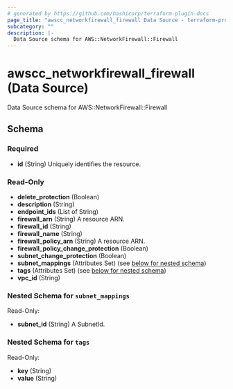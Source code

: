 ```yaml
---
# generated by https://github.com/hashicorp/terraform-plugin-docs
page_title: "awscc_networkfirewall_firewall Data Source - terraform-provider-awscc"
subcategory: ""
description: |-
  Data Source schema for AWS::NetworkFirewall::Firewall
---
```


# awscc_networkfirewall_firewall (Data Source)

Data Source schema for AWS::NetworkFirewall::Firewall



<!-- schema generated by tfplugindocs -->
## Schema

### Required

- **id** (String) Uniquely identifies the resource.

### Read-Only

- **delete_protection** (Boolean)
- **description** (String)
- **endpoint_ids** (List of String)
- **firewall_arn** (String) A resource ARN.
- **firewall_id** (String)
- **firewall_name** (String)
- **firewall_policy_arn** (String) A resource ARN.
- **firewall_policy_change_protection** (Boolean)
- **subnet_change_protection** (Boolean)
- **subnet_mappings** (Attributes Set) (see [below for nested schema](#nestedatt--subnet_mappings))
- **tags** (Attributes Set) (see [below for nested schema](#nestedatt--tags))
- **vpc_id** (String)

<a id="nestedatt--subnet_mappings"></a>
### Nested Schema for `subnet_mappings`

Read-Only:

- **subnet_id** (String) A SubnetId.


<a id="nestedatt--tags"></a>
### Nested Schema for `tags`

Read-Only:

- **key** (String)
- **value** (String)


